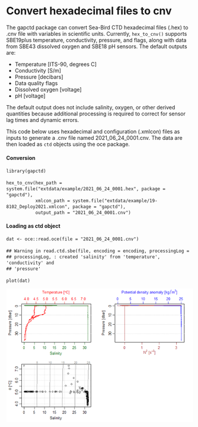 # Convert hexadecimal files to cnv

The gapctd package can convert Sea-Bird CTD hexadecimal files (.hex) to
.cnv file with variables in scientific units. Currently, `hex_to_cnv()`
supports SBE19plus temperature, conductivity, pressure, and flags, along
with data from SBE43 dissolved oxygen and SBE18 pH sensors. The default
outputs are:

-   Temperature \[ITS-90, degrees C\]
-   Conductivity \[S/m\]
-   Pressure \[decibars\]
-   Data quality flags
-   Dissolved oxygen \[voltage\]
-   pH \[voltage\]

The default output does not include salinity, oxygen, or other derived
quantities because additional processing is required to correct for
sensor lag times and dynamic errors.

This code below uses hexadecimal and configuration (.xmlcon) files as
inputs to generate a .cnv file named 2021\_06\_24\_0001.cnv. The data
are then loaded as `ctd` objects using the oce package.

#### Conversion

    library(gapctd)

    hex_to_cnv(hex_path = system.file("extdata/example/2021_06_24_0001.hex", package = "gapctd"),
               xmlcon_path = system.file("extdata/example/19-8102_Deploy2021.xmlcon", package = "gapctd"),
               output_path = "2021_06_24_0001.cnv")

#### Loading as ctd object

    dat <- oce::read.oce(file = "2021_06_24_0001.cnv")

    ## Warning in read.ctd.sbe(file, encoding = encoding, processingLog =
    ## processingLog, : created 'salinity' from 'temperature', 'conductivity' and
    ## 'pressure'

    plot(dat)

![](convert_hex_files_files/figure-markdown_strict/load_cnv-1.png)
